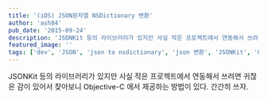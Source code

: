 ```yaml
---
title: '(iOS) JSON문자열 NSDictionary 변환'
author: 'ash84'
pub_date: '2015-09-24'
description: 'JSONKit 등의 라이브러리가 있지만 사실 작은 프로젝트에서 연동해서 쓰려면 귀찮은 감이 있어서 찾아보니 Objective-C 에서 제공하는 방법이 있다. 간간히 쓰자.'
featured_image: ''
tags: ['dev', 'JSON', 'json to nsdictionary', 'json 변환', 'JSONKit', 'Objective-C']
---
```



<span style="font-size: 11pt;">JSONKit 등의 라이브러리가 있지만 사실 작은 프로젝트에서 연동해서 쓰려면 귀찮은 감이 있어서 찾아보니 Objective-C 에서 제공하는 방법이 있다. 간간히 쓰자.</span>

<span style="font-size: 11pt;"> </span>

<script src="https://gist.github.com/AhnSeongHyun/6591321.js"></script>



